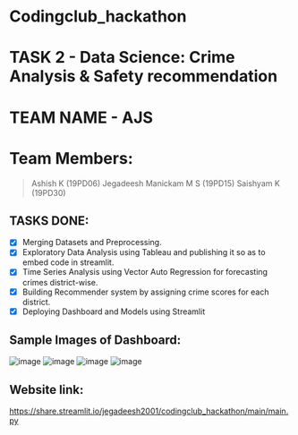 # Codingclub_hackathon


# TASK 2 - Data Science: Crime Analysis & Safety recommendation

# TEAM NAME - AJS

# Team Members:
> Ashish K (19PD06)
> Jegadeesh Manickam M S (19PD15)
> Saishyam K (19PD30)

## TASKS DONE:

- [x] Merging Datasets and Preprocessing.
- [x] Exploratory Data Analysis using Tableau and publishing it so as to embed code in streamlit.
- [x] Time Series Analysis using Vector Auto Regression for forecasting crimes district-wise.
- [x] Building Recommender system by assigning crime scores for each district.
- [x] Deploying Dashboard and Models using Streamlit 

## Sample Images of Dashboard:
![image](https://user-images.githubusercontent.com/62760269/167265847-12734deb-d8ae-4ece-9a16-d88449894661.png)
![image](https://user-images.githubusercontent.com/62760269/167265863-73f469c7-4220-4a69-a946-bca891402307.png)
![image](https://user-images.githubusercontent.com/62760269/167265920-0a2d79ea-63c9-4d4a-a6ea-c1458560a59a.png)
![image](https://user-images.githubusercontent.com/62760269/167265964-eabed4e4-d635-4b9c-9fa7-a4cd6257b4c8.png)

## Website link:  
https://share.streamlit.io/jegadeesh2001/codingclub_hackathon/main/main.py
